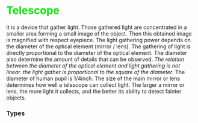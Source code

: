 # <span style="color:rgb(0,225,0)">Telescope</span>
It is a device that gather light. Those gathered light are concentrated in a smaller area forming a small image of the object. Then this obtained image is magnified with respect eyepiece. The light gathering power depends on the diameter of the optical element (mirror / lens). The gathering of light is directly proportional to the diameter of the optical element. The diameter also determine the amount of details that can be observed. *The relation between the diameter of the optical element and light gathering is not linear. the light gather is proportional to the square of the diameter*. The diameter of human pupil is 1/4inch. 
The size of the main mirror or lens determines how well a telescope can collect light. The larger a mirror or lens, the more light it collects, and the better its ability to detect fainter objects.
### Types